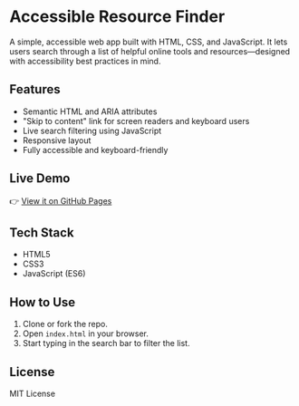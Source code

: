 # Accessible Resource Finder

A simple, accessible web app built with HTML, CSS, and JavaScript. It lets users search through a list of helpful online tools and resources—designed with accessibility best practices in mind.

## Features

- Semantic HTML and ARIA attributes
- "Skip to content" link for screen readers and keyboard users
- Live search filtering using JavaScript
- Responsive layout
- Fully accessible and keyboard-friendly

## Live Demo

👉 [View it on GitHub Pages](https://YOUR_USERNAME.github.io/accessible-resource-finder)

## Tech Stack

- HTML5
- CSS3
- JavaScript (ES6)

## How to Use

1. Clone or fork the repo.
2. Open `index.html` in your browser.
3. Start typing in the search bar to filter the list.

## License

MIT License
